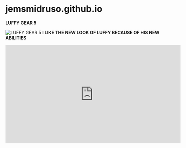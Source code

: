 # jemsmidruso.github.io
**LUFFY GEAR 5**

![LUFFY GEAR 5](https://beebom.com/wp-content/uploads/2023/08/gear-5-in-anime-1.jpg?w=750)
**I LIKE THE NEW LOOK OF LUFFY BECAUSE OF HIS NEW ABILITIES**


<iframe width="560" height="315" src="https://www.youtube.com/embed/lvdBNkaesZg?si=rSafKsg6KCl_yZ0n" title="YouTube video player" frameborder="0" allow="accelerometer; autoplay; clipboard-write; encrypted-media; gyroscope; picture-in-picture; web-share" allowfullscreen></iframe>
